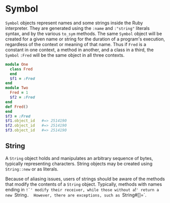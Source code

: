 # Symbol

`Symbol` objects represent names and some strings inside the Ruby
interpreter. They are generated using the `:name` and `:"string"`
literals syntax, and by the various `to_sym` methods. The same `Symbol`
object will be created for a given name or string for the duration of a
program's execution, regardless of the context or meaning of that name.
Thus if `Fred` is a constant in one context, a method in another, and a
class in a third, the `Symbol` `:Fred` will be the same object in all
three contexts.


```ruby
module One
  class Fred
  end
  $f1 = :Fred
end
module Two
  Fred = 1
  $f2 = :Fred
end
def Fred()
end
$f3 = :Fred
$f1.object_id   #=> 2514190
$f2.object_id   #=> 2514190
$f3.object_id   #=> 2514190
```



## String

A `String` object holds and manipulates an arbitrary sequence of bytes,
typically representing characters. String objects may be created using
`String::new` or as literals.

Because of aliasing issues, users of strings should be aware of the
methods that modify the contents of a `String` object. Typically,
methods with names ending in `` !`' modify their receiver, while those
without a ``!`' return a
new `String`.  However, there are exceptions, such as `String#\[\]=\`.

